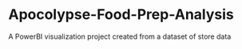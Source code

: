 # Apocolypse-Food-Prep-Analysis
A PowerBI visualization project created from a dataset of store data
